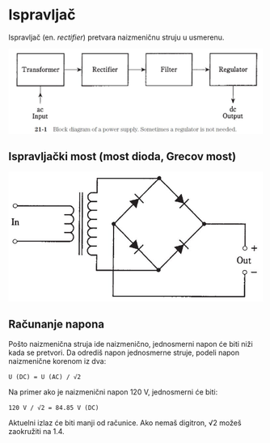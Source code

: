 # Ispravljač

Ispravljač (en. *rectifier*) pretvara naizmeničnu struju u usmerenu.

![](slike/ispravljanje-struje.jpg)

## Ispravljački most (most dioda, Grecov most)

![](slike/ispravljacki-most.jpg)

## Računanje napona

Pošto naizmenična struja ide naizmenično, jednosmerni napon će biti niži kada se pretvori. Da odrediš napon jednosmerne struje, podeli napon naizmenične korenom iz dva:

```
U (DC) = U (AC) / √2
```

Na primer ako je naizmenični napon 120 V, jednosmerni će biti:
```
120 V / √2 = 84.85 V (DC)
```

Aktuelni izlaz će biti manji od računice. Ako nemaš digitron, √2 možeš zaokružiti na 1.4. 
